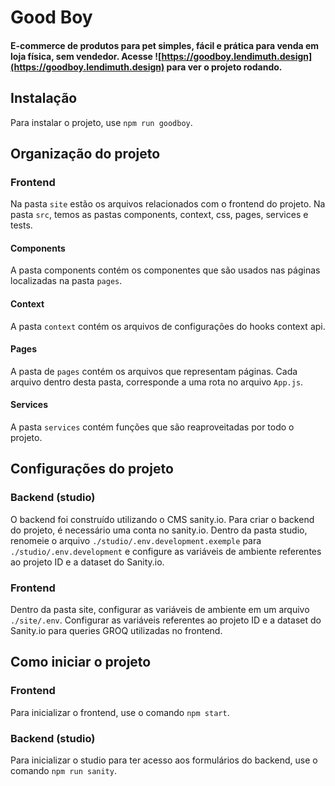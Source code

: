 # Good Boy

#### E-commerce de produtos para pet simples, fácil e prática para venda em loja física, sem vendedor. Acesse ![https://goodboy.lendimuth.design](https://goodboy.lendimuth.design) para ver o projeto rodando.
## Instalação
Para instalar o projeto, use ``` npm run goodboy ```.

## Organização do projeto
### Frontend
Na pasta ``` site ``` estão os arquivos relacionados com o frontend do projeto. Na pasta ``` src ```, temos as pastas components, context, css, pages, services e tests.
#### Components
A pasta components contém os componentes que são usados nas páginas localizadas na pasta ``` pages ```.

#### Context
A pasta ``` context ``` contém os arquivos de configurações do hooks context api.

#### Pages
A pasta de ``` pages ``` contém os arquivos que representam páginas. Cada arquivo dentro desta pasta, corresponde a uma rota no arquivo ``` App.js ```.

#### Services
A pasta ``` services ``` contém funções que são reaproveitadas por todo o projeto.

## Configurações do projeto
### Backend (studio)
O backend foi construído utilizando o CMS sanity.io. Para criar o backend do projeto, é necessário uma conta no sanity.io. Dentro da pasta studio, renomeie o arquivo ``` ./studio/.env.development.exemple ``` para ``` ./studio/.env.development ``` e configure as variáveis de ambiente referentes ao projeto ID e a dataset do Sanity.io.
### Frontend
Dentro da pasta site, configurar as variáveis de ambiente em um arquivo ``` ./site/.env ```. Configurar as variáveis referentes ao projeto ID e a dataset do Sanity.io para queries GROQ utilizadas no frontend.

## Como iniciar o projeto
### Frontend
Para inicializar o frontend, use o comando ``` npm start ```.
### Backend (studio)
Para inicializar o studio para ter acesso aos formulários do backend, use o comando ``` npm run sanity ```.
